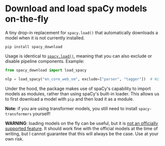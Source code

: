 # Download and load spaCy models on-the-fly

A tiny drop-in replacement for `spacy.load()` that automatically downloads a model when it is not currently installed.

```shell
pip install spacy_download
```

Usage is identical to [`spacy.load()`](https://spacy.io/api/top-level/#spacy.load), meaning that you can also exclude
or disable pipeline components. Example:

```python
from spacy_download import load_spacy

nlp = load_spacy("en_core_web_sm", exclude=["parser", "tagger"])  # Will download the model if it isn't installed yet
```

Under the hood, the package makes use of spaCy's capability to import models as modules, rather than using spaCy's
built-in loader. This allows us to first download a model with `pip` and then load it as a module.

**Note**: if you are using transformer models, you still need to install `spacy-transformers` yourself!

**WARNING**: loading models on the fly can be useful, but it is
[not an officially supported feature](https://github.com/explosion/spaCy/discussions/10608). It should work fine with
the official models at the time of writing, but I cannot guarantee that this will always be the case.
Use at your own risk.
